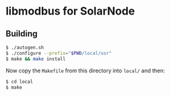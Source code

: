 # libmodbus for SolarNode

## Building

```sh
$ ./autogen.sh
$ ./configure --prefix="$PWD/local/usr"
$ make && make install
```
Now copy the `Makefile` from this directory into `local/` and then:

```sh
$ cd local
$ make
```
